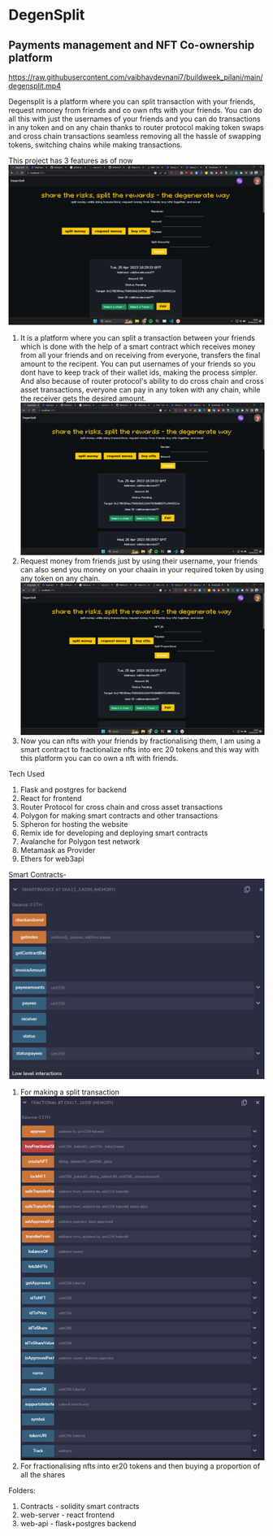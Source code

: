 # DegenSplit
## Payments management and NFT Co-ownership platform
https://raw.githubusercontent.com/vaibhavdevnani7/buildweek_pilani/main/degensplit.mp4

Degensplit is a platform where you can split transaction with your friends, request nmoney from friends and co own nfts with your friends. You can do all this with just the usernames of your friends and you can do transactions in any token and on any chain thanks to router protocol making token swaps and cross chain transactions seamless removing all the hassle of swapping tokens, switching chains while making transactions.

This project has 3 features as of now
![](ss1.png)
1. It is a platform where you can split a transaction between your friends which is done with the help of a smart contract which receives money from all your friends and on receiving from everyone, transfers the final amount to the recipent. You can put usernames of your friends so you dont have to keep track of their wallet ids, making the process simpler. And also because of router protocol's ability to do cross chain and cross asset transactions, everyone can pay in any token with any chain, while the receiver gets the desired amount.
![](ss2.png)
2. Request money from friends just by using their username, your friends can also send you money on your chaain in your required token by using any token on any chain.
![](ss3.png)
3. Now you can nfts with your friends by fractionalising them, I am using a smart contract to fractionalize nfts into erc 20 tokens and this way with this platform you can co own a nft with friends.



Tech Used
1. Flask and postgres for backend
2. React for frontend
3. Router Protocol for cross chain and cross asset transactions
4. Polygon for making smart contracts and other transactions
5. Spheron for hosting the website
6. Remix ide for developing and deploying smart contracts
7. Avalanche for Polygon test network
8. Metamask as Provider
9. Ethers for web3api

Smart Contracts-
![](ss5.png)
1. For making a split transaction
![](ss4.png)
1. For fractionalising nfts into er20 tokens and then buying a proportion of all the shares

Folders:
1. Contracts - solidity smart contracts
2. web-server - react frontend
3. web-api - flask+postgres backend
